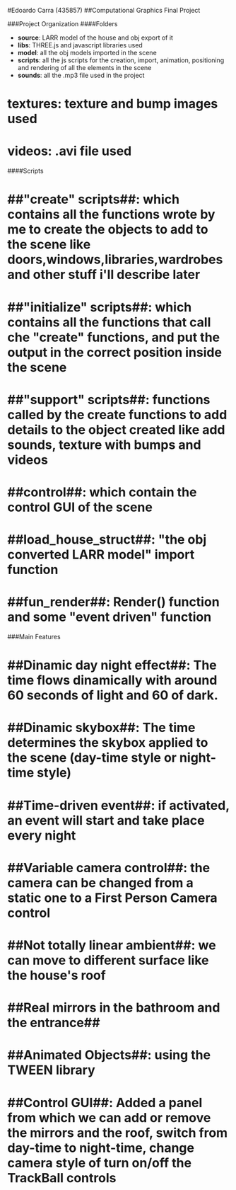 #Edoardo Carra (435857)
##Computational Graphics Final Project

###Project Organization
####Folders
* **source**: LARR model of the house and obj export of it  
* **libs**: THREE.js and javascript libraries used
* **model**: all the obj models imported in the scene 
* **scripts**: all the js scripts for the creation, import, animation, positioning and rendering of all the elements in the scene 
* **sounds**: all the .mp3 file used in the project
# **textures**: texture and bump images used
# **videos**: .avi file used

####Scripts
# ##"create" scripts##: which contains all the functions wrote by me to create the objects to add to the scene like doors,windows,libraries,wardrobes and other stuff i'll describe later 
# ##"initialize" scripts##: which contains all the functions that call che "create" functions, and put the output in the correct position inside the scene 
# ##"support" scripts##: functions called by the create functions to add details to the object created like add sounds, texture with bumps and videos
# ##control##: which contain the control GUI of the scene
# ##load_house_struct##: "the obj converted LARR model" import function
# ##fun_render##: Render() function and some "event driven" function

###Main Features
# ##Dinamic day night effect##: The time flows dinamically with around 60 seconds of light and 60 of dark. 
# ##Dinamic skybox##: The time determines the skybox applied to the scene (day-time style or night-time style)
# ##Time-driven event##: if activated, an event will start and take place every night
# ##Variable camera control##: the camera can be changed from a static one to a First Person Camera control
# ##Not totally linear ambient##: we can move to different surface like the house's roof
# ##Real mirrors in the bathroom and the entrance##
# ##Animated Objects##: using the TWEEN library
# ##Control GUI##: Added a panel from which we can add or remove the mirrors and the roof, switch from day-time to night-time, change camera style of turn on/off the TrackBall controls



